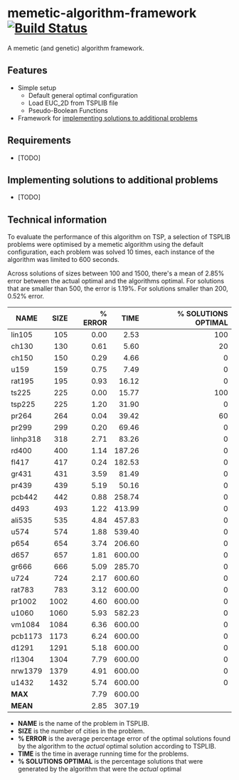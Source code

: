 # memetic-algorithm-framework [![Build Status](https://travis-ci.org/TickleThePanda/memetic-algorithm-framework.svg?branch=master)](https://travis-ci.org/TickleThePanda/memetic-algorithm-framework)
A memetic (and genetic) algorithm framework.

## Features
 - Simple setup
   - Default general optimal configuration
   - Load EUC_2D from TSPLIB file
   - Pseudo-Boolean Functions
 - Framework for [implementing solutions to additional problems](implementing_solutions_to_additional_problems)

## Requirements
 - [TODO]

## Implementing solutions to additional problems
 - [TODO]

## Technical information
To evaluate the performance of this algorithm on TSP, a selection of TSPLIB problems were optimised by a memetic algorithm using the default configuration, each problem was solved 10 times, each instance of the algorithm was limited to 600 seconds.

Across solutions of sizes between 100 and 1500, there's a mean of 2.85% error between the actual optimal and the algorithms optimal. For solutions that are smaller than 500, the error is 1.19%. For solutions smaller than 200, 0.52% error.

NAME       |SIZE |% ERROR|TIME|% SOLUTIONS OPTIMAL
-----------|----:|------:|-------:|---------------------:
lin105     |105  |0.00   |  2.53  |100
ch130      |130  |0.61   |  5.60  |20
ch150      |150  |0.29   |  4.66  |0
u159       |159  |0.75   |  7.49  |0
rat195     |195  |0.93   | 16.12  |0
ts225      |225  |0.00   | 15.77  |100
tsp225     |225  |1.20   | 31.90  |0
pr264      |264  |0.04   | 39.42  |60
pr299      |299  |0.20   | 69.46  |0
linhp318   |318  |2.71   | 83.26  |0
rd400      |400  |1.14   |187.26  |0
fl417      |417  |0.24   |182.53  |0
gr431      |431  |3.59   | 81.49  |0
pr439      |439  |5.19   | 50.16  |0
pcb442     |442  |0.88   |258.74  |0
d493       |493  |1.22   |413.99  |0
ali535     |535  |4.84   |457.83  |0
u574       |574  |1.88   |539.40  |0
p654       |654  |3.74   |206.60  |0
d657       |657  |1.81   |600.00  |0
gr666      |666  |5.09   |285.70  |0
u724       |724  |2.17   |600.60  |0
rat783     |783  |3.12   |600.00  |0
pr1002     |1002 |4.60   |600.00  |0
u1060      |1060 |5.93   |582.23  |0
vm1084     |1084 |6.36   |600.00  |0
pcb1173    |1173 |6.24   |600.00  |0
d1291      |1291 |5.18   |600.00  |0
rl1304     |1304 |7.79   |600.00  |0
nrw1379    |1379 |4.91   |600.00  |0
u1432      |1432 |5.74   |600.00  |0
**MAX**    |     |7.79   |600.00  |
**MEAN**   |     |2.85   |307.19  |

 - **NAME** is the name of the problem in TSPLIB.
 - **SIZE** is the number of cities in the problem.
 - **% ERROR** is the average percentage error of the optimal solutions found by the algorithm to the *actual* optimal solution according to TSPLIB.
 - **TIME** is the time in average running time for the problems.
 - **% SOLUTIONS OPTIMAL** is the percentage solutions that were generated by the algorithm that were the *actual* optimal
